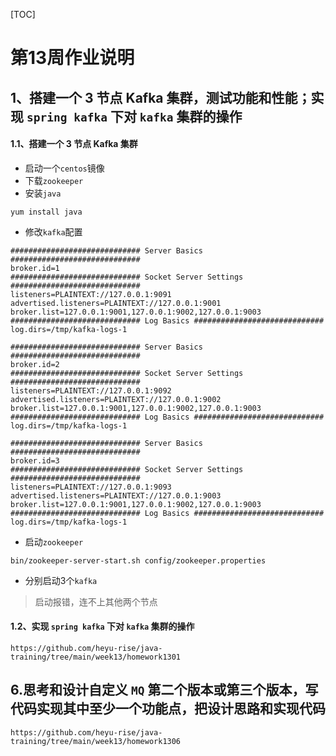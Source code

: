 [TOC]

# 第13周作业说明

## 1、搭建一个 3 节点 Kafka 集群，测试功能和性能；实现 `spring kafka` 下对 `kafka` 集群的操作

#### 1.1、搭建一个 3 节点 Kafka 集群

- 启动一个`centos`镜像
- 下载`zookeeper`
- 安装`java`

```shell
yum install java
```

- 修改`kafka`配置

```properties
############################# Server Basics #############################
broker.id=1
############################# Socket Server Settings #############################
listeners=PLAINTEXT://127.0.0.1:9091
advertised.listeners=PLAINTEXT://127.0.0.1:9001
broker.list=127.0.0.1:9001,127.0.0.1:9002,127.0.0.1:9003
############################# Log Basics #############################
log.dirs=/tmp/kafka-logs-1
```

```properties
############################# Server Basics #############################
broker.id=2
############################# Socket Server Settings #############################
listeners=PLAINTEXT://127.0.0.1:9092
advertised.listeners=PLAINTEXT://127.0.0.1:9002
broker.list=127.0.0.1:9001,127.0.0.1:9002,127.0.0.1:9003
############################# Log Basics #############################
log.dirs=/tmp/kafka-logs-1
```

```properties
############################# Server Basics #############################
broker.id=3
############################# Socket Server Settings #############################
listeners=PLAINTEXT://127.0.0.1:9093
advertised.listeners=PLAINTEXT://127.0.0.1:9003
broker.list=127.0.0.1:9001,127.0.0.1:9002,127.0.0.1:9003
############################# Log Basics #############################
log.dirs=/tmp/kafka-logs-1
```

- 启动`zookeeper`

```shell
bin/zookeeper-server-start.sh config/zookeeper.properties
```

- 分别启动3个`kafka`

> 启动报错，连不上其他两个节点

#### 1.2、实现 `spring kafka` 下对 `kafka` 集群的操作

```http
https://github.com/heyu-rise/java-training/tree/main/week13/homework1301
```

## 6.思考和设计自定义 `MQ` 第二个版本或第三个版本，写代码实现其中至少一个功能点，把设计思路和实现代码

```http
https://github.com/heyu-rise/java-training/tree/main/week13/homework1306
```


